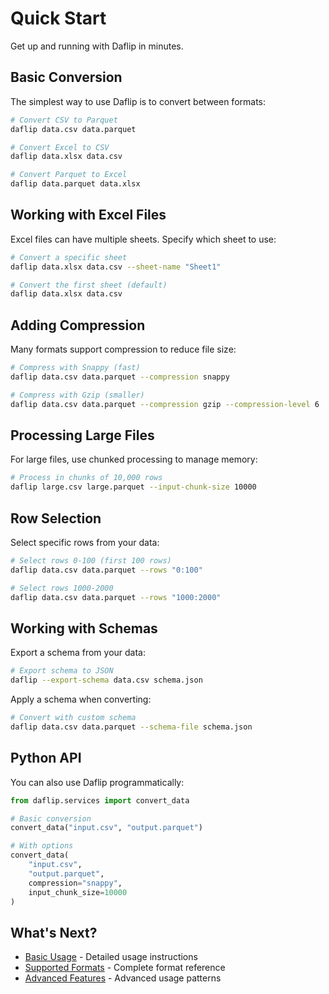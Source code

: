 # Quick Start

Get up and running with Daflip in minutes.

## Basic Conversion

The simplest way to use Daflip is to convert between formats:

```bash
# Convert CSV to Parquet
daflip data.csv data.parquet

# Convert Excel to CSV
daflip data.xlsx data.csv

# Convert Parquet to Excel
daflip data.parquet data.xlsx
```

## Working with Excel Files

Excel files can have multiple sheets. Specify which sheet to use:

```bash
# Convert a specific sheet
daflip data.xlsx data.csv --sheet-name "Sheet1"

# Convert the first sheet (default)
daflip data.xlsx data.csv
```

## Adding Compression

Many formats support compression to reduce file size:

```bash
# Compress with Snappy (fast)
daflip data.csv data.parquet --compression snappy

# Compress with Gzip (smaller)
daflip data.csv data.parquet --compression gzip --compression-level 6
```

## Processing Large Files

For large files, use chunked processing to manage memory:

```bash
# Process in chunks of 10,000 rows
daflip large.csv large.parquet --input-chunk-size 10000
```

## Row Selection

Select specific rows from your data:

```bash
# Select rows 0-100 (first 100 rows)
daflip data.csv data.parquet --rows "0:100"

# Select rows 1000-2000
daflip data.csv data.parquet --rows "1000:2000"
```

## Working with Schemas

Export a schema from your data:

```bash
# Export schema to JSON
daflip --export-schema data.csv schema.json
```

Apply a schema when converting:

```bash
# Convert with custom schema
daflip data.csv data.parquet --schema-file schema.json
```

## Python API

You can also use Daflip programmatically:

```python
from daflip.services import convert_data

# Basic conversion
convert_data("input.csv", "output.parquet")

# With options
convert_data(
    "input.csv",
    "output.parquet",
    compression="snappy",
    input_chunk_size=10000
)
```

## What's Next?

- [Basic Usage](user-guide/basic-usage.md) - Detailed usage instructions
- [Supported Formats](user-guide/supported-formats.md) - Complete format reference
- [Advanced Features](user-guide/advanced-features.md) - Advanced usage patterns
